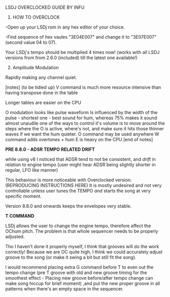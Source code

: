 LSDJ OVERCLOCKED GUIDE BY INFU

1. HOW TO OVERCLOCK

-Open up your LSDj rom in any hex editor of your choice.

-Find sequence of hex vaules "3E04E007" and change it to "3E07E007" (second value 04 to 07).

Your LSDj's tempo should be multiplied 4 times now!
(works with all LSDJ versions from from 2.6.0 (included) till the latest one available!)

2. Amplitude Modulation

Rapidly making any channel quiet.

[notes] (to be tidied up)
V command is much more resource intensive than having transpose done in the table

Longer tables are easier on the CPU

O modulation looks like pulse waveform
Is influenced by the width of the pulse - shortest one - best sound for hum, whereas 75% makes it sound almost unaudile
one of the ways to control it's volume is to move around the steps where the O is active, where's not, and make sure it hits those thinner waves if we want the hum quieter.
O command may be used anywhere
W command adds overtones + hum
E is heavy on the CPU
[end of notes]

**PRE 8.8.0 - ADSR TEMPO RELATED DRIFT**

while using v8 I noticed that ADSR tend to not be consistent, and *drift* in relation to engine tempo (user might hear ADSR being slightly shorter in regular, LFO like manner)

This behaviour is more noticeable with Overclocked version.
(REPRODUCING INSTRUCTIONS HERE)
It is mostly undesired and not very controllable unless user tunes the TEMPO *and* starts the song at very specific moment.

Version 8.8.0 and onwards keeps the envelopes very stable.

**T COMMAND**

LSDj allows the user to change the engine tempo, therefore affect the OChum pitch. The problem is that whole sequencer needs to be properly adjusted.

Tho I haven't done it properly myself, I think that grooves will do the work correctly!
Because we are OC quite high, I think we could accurately adjust groove to the song (or make it swing a bit but still fit the song).

I would recommend placing extra G command before T to even out the tempo change (pre T groove with old and new groove timing for the smoothest effect - Placing new groove before/after tempo change can make song hiccup for brief moment) ,and put the new proper groove in all patterns when there's an empty space in the sequencer.
